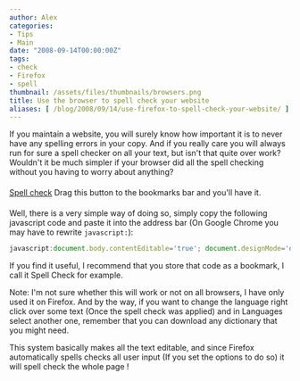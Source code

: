 ```yaml
---
author: Alex
categories:
- Tips
- Main
date: "2008-09-14T00:00:00Z"
tags:
- check
- Firefox
- spell
thumbnail: /assets/files/thumbnails/browsers.png
title: Use the browser to spell check your website
aliases: [ /blog/2008/09/14/use-firefox-to-spell-check-your-website/ ]
---
```

 

If you maintain a website, you will surely know how important it is to never have any spelling errors in your copy. And if you really care you will always run for sure a spell checker on all your text, but isn\'t that quite over work? Wouldn\'t it be much simpler if your browser did all the spell checking without you having to worry about anything?

<div class="text-center" style="margin:20px 0">
	<a href="javascript:document.body.contentEditable='true'; document.designMode='on'; void 0" title="Drag to bookmarks bar" class="btn btn-primary">Spell check</a> Drag this button to the bookmarks bar and you'll have it.
</div>

Well, there is a very simple way of doing so, simply copy the following javascript code and paste it into the address bar (On Google Chrome you may have to rewrite `javascript:`):

``` javascript
javascript:document.body.contentEditable='true'; document.designMode='on'; void 0
```

If you find it useful, I recommend that you store that code as a bookmark, I call it Spell Check for example.

Note: I\'m not sure whether this will work or not on all browsers, I have only used it on Firefox. And by the way, if you want to change the language right click over some text (Once the spell check was applied) and in Languages select another one, remember that you can download any dictionary that you might need.

This system basically makes all the text editable, and since Firefox automatically spells checks all user input (If you set the options to do so) it will spell check the whole page !
